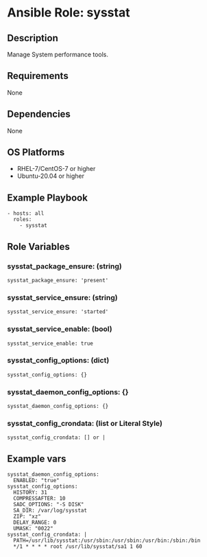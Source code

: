 # Ansible Role: sysstat

## Description

Manage System performance tools.

## Requirements

None

## Dependencies

None

## OS Platforms

- RHEL-7/CentOS-7 or higher
- Ubuntu-20.04 or higher

## Example Playbook

```
- hosts: all
  roles:
    - sysstat
```

## Role Variables

### sysstat_package_ensure: (string)

```
sysstat_package_ensure: 'present'
```

### sysstat_service_ensure: (string)

```
sysstat_service_ensure: 'started'
```

### sysstat_service_enable: (bool)

```
sysstat_service_enable: true
```

### sysstat_config_options: (dict)

```
sysstat_config_options: {}
```

### sysstat_daemon_config_options: {}

```
sysstat_daemon_config_options: {}
```

### sysstat_config_crondata: (list or Literal Style)

```
sysstat_config_crondata: [] or |
```

## Example vars

```
sysstat_daemon_config_options:
  ENABLED: "true"
sysstat_config_options:
  HISTORY: 31
  COMPRESSAFTER: 10
  SADC_OPTIONS: "-S DISK"
  SA_DIR: /var/log/sysstat
  ZIP: "xz"
  DELAY_RANGE: 0
  UMASK: "0022"
sysstat_config_crondata: |
  PATH=/usr/lib/sysstat:/usr/sbin:/usr/sbin:/usr/bin:/sbin:/bin
  */1 * * * * root /usr/lib/sysstat/sa1 1 60
```

